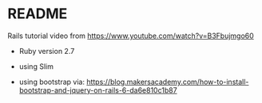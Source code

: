 # README

Rails tutorial video from https://www.youtube.com/watch?v=B3Fbujmgo60

* Ruby version 2.7

* using Slim

* using bootstrap via: https://blog.makersacademy.com/how-to-install-bootstrap-and-jquery-on-rails-6-da6e810c1b87
